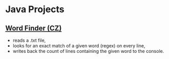 # Java Projects
## [Word Finder (CZ)](./WordFinder) 
- reads a .txt file, 
- looks for an exact match of a given word (regex) on every line,
- writes back the count of lines containing the given word to the console.
